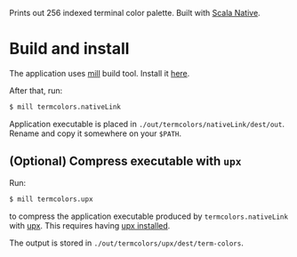 Prints out 256 indexed terminal color palette. Built with [Scala Native](https://www.scala-native.org/en/latest/index.html).

# Build and install

The application uses [mill](https://www.lihaoyi.com/mill/index.html) build tool. Install it [here](https://www.lihaoyi.com/mill/index.html#installation).

After that, run:
```bash
$ mill termcolors.nativeLink
```

Application executable is placed in `./out/termcolors/nativeLink/dest/out`.
Rename and copy it somewhere on your `$PATH`.

## (Optional) Compress executable with `upx`

Run:
```bash
$ mill termcolors.upx
```
to compress the application executable produced by `termcolors.nativeLink` with [upx](https://upx.github.io/).
This requires having [upx installed](https://github.com/upx/upx/releases/latest).

The output is stored in `./out/termcolors/upx/dest/term-colors`.
